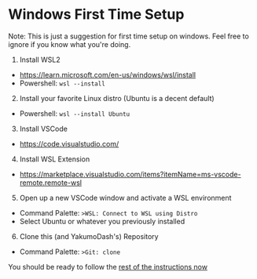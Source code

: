 # Windows First Time Setup
Note: This is just a suggestion for first time setup on windows. Feel free to ignore if you know what you're doing.

1. Install WSL2
  - https://learn.microsoft.com/en-us/windows/wsl/install
  - Powershell: `wsl --install`
2. Install your favorite Linux distro (Ubuntu is a decent default)
  - Powershell: `wsl --install Ubuntu`
3. Install VSCode
  - https://code.visualstudio.com/
4. Install WSL Extension
  - https://marketplace.visualstudio.com/items?itemName=ms-vscode-remote.remote-wsl
5. Open up a new VSCode window and activate a WSL environment
  - Command Palette: `>WSL: Connect to WSL using Distro`
  - Select Ubuntu or whatever you previously installed
6. Clone this (and YakumoDash's) Repository
  - Command Palette: `>Git: clone`

You should be ready to follow the [rest of the instructions now](developing_locally.md)

